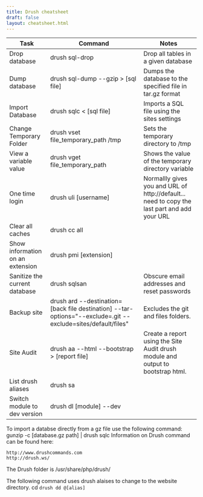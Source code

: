 ```yaml
---
title: Drush cheatsheet
draft: false
layout: cheatsheet.html
---
```

|Task          |Command                           |Notes                                                    |
|-----------------------|----------------------------------|---------------------------------------------------------|
|Drop database          |drush sql-drop	                   |Drop all tables in a given database                      |
|Dump database          |drush sql-dump --gzip > [sql file]|Dumps the database to the specified file in tar.gz format|
|Import Database        |drush sqlc < [sql file]           |Imports a SQL file using the sites settings              |
|Change Temporary Folder|drush vset file_temporary_path /tmp|Sets the temporary directory to /tmp                    |
|View a variable value  |drush vget file_temporary_path    |Shows the value of the temporary directory variable      |
|One time login         |drush uli [username]              |Normallly gives you and URL of http://default... need to copy the last part and add your URL|
|Clear all caches	    |drush cc all                      |                                                         |
|Show information on an extension|	drush pmi [extension]  |
|Sanitize the current database|drush sqlsan                |Obscure email addresses and reset passwords              |
|Backup site            |drush ard --destination=[back file destination] --tar-options="--exclude=.git --exclude=sites/default/files"|Excludes the git and files folders.|
|Site Audit	            |drush aa --html --bootstrap > [report file]|Create a report using the Site Audit drush module and output to bootstrap html.|
|List drush aliases	    |drush sa	                       |                                                         |
|Switch module to dev version| drush dl [module] --dev     |                                                         |

To import a databse directly from a gz file use the following command: gunzip -c [database.gz path] | drush sqlc Information on Drush command can be found here:

    http://www.drushcommands.com
    http://drush.ws/

The Drush folder is /usr/share/php/drush/

The following command uses drush alaises to change to the website directory. cd `drush dd @[alias]`